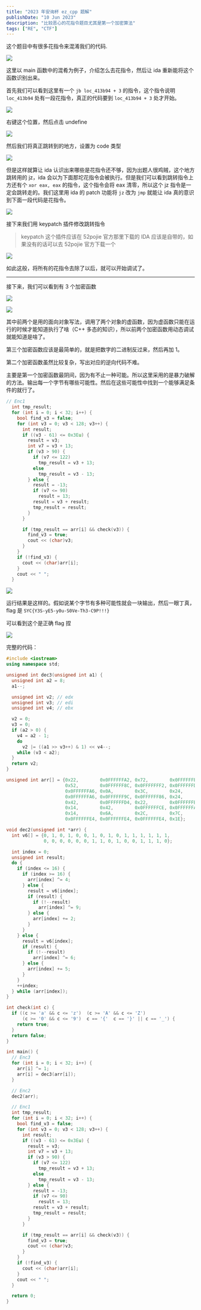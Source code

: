 ```yaml
---
title: "2023 年安询杯 ez_cpp 题解"
publishDate: "10 Jun 2023"
description: "比较恶心的花指令题目尤其是第一个加密算法"
tags: ["RE", "CTF"]
---
```


这个题目中有很多花指令来混淆我们的代码.

![](https://picture-1303128679.cos.ap-shanghai.myqcloud.com/20230610160627.png)

这里以 main 函数中的混肴为例子，介绍怎么去花指令，然后让 ida 重新能将这个函数识别出来。

首先我们可以看到这里有一个 `jb loc_413b94 + 3` 的指令，这个指令说明 `loc_413b94` 处有一段花指令，真正的代码要到 `loc_413b94 + 3` 处才开始。

![](https://picture-1303128679.cos.ap-shanghai.myqcloud.com/20230610160907.png)

右键这个位置，然后点击 undefine

![](https://picture-1303128679.cos.ap-shanghai.myqcloud.com/20230610161046.png)

然后我们将真正跳转到的地方，设置为 code 类型

![](https://picture-1303128679.cos.ap-shanghai.myqcloud.com/20230610161150.png)

但是这样就算让 ida 认识出来哪些是花指令还不够，因为出题人很鸡贼，这个地方跳转用的 jz，ida 会以为下面那坨花指令会被执行。但是我们可以看到跳转指令上方还有个 `xor eax, eax` 的指令，这个指令会将 eax 清零，所以这个 jz 指令是一定会跳转走的。我们这里用 ida 的 patch 功能将 `jz` 改为 `jmp` 就能让 ida 真的意识到下面一段代码是花指令。

![](https://picture-1303128679.cos.ap-shanghai.myqcloud.com/20230610161243.png)

接下来我们用 keypatch 插件修改跳转指令

> keypatch 这个插件应该在 52pojie 官方那里下载的 IDA 应该是自带的，如果没有的话可以去 52pojie 官方下载一个

![](https://picture-1303128679.cos.ap-shanghai.myqcloud.com/20230610161530.png)

如此这般，将所有的花指令去除了以后，就可以开始调试了。

---

接下来，我们可以看到有 3 个加密函数

![](https://picture-1303128679.cos.ap-shanghai.myqcloud.com/20230610161947.png)

![](https://picture-1303128679.cos.ap-shanghai.myqcloud.com/20230610162016.png)

其中前两个是用的面向对象写法，调用了两个对象的虚函数，因为虚函数只能在运行的时候才能知道执行了啥（C++ 多态的知识），所以前两个加密函数用动态调试就能知道是啥了。

第三个加密函数应该是最简单的，就是把数字的二进制反过来，然后再加 1。

第二个加密函数虽然比较复杂，写出对应的逆向代码不难。

主要是第一个加密函数最阴间，因为有不止一种可能。所以这里采用的是暴力破解的方法。输出每一个字节有哪些可能性。然后在这些可能性中找到一个能够满足条件的就行了。

```cpp
// Enc1
  int tmp_result;
  for (int i = 0; i < 32; i++) {
    bool find_v3 = false;
    for (int v3 = 0; v3 < 128; v3++) {
      int result;
      if ((v3 - 61) <= 0x3Eu) {
        result = v3;
        int v7 = v3 + 13;
        if (v3 > 90) {
          if (v7 <= 122)
            tmp_result = v3 + 13;
          else
            tmp_result = v3 - 13;
        } else {
          result = -13;
          if (v7 <= 90)
            result = 13;
          result = v3 + result;
          tmp_result = result;
        }
      }

      if (tmp_result == arr[i] && check(v3)) {
        find_v3 = true;
        cout << (char)v3;
      }
    }
    if (!find_v3) {
      cout << (char)arr[i];
    }
    cout << " ";
  }
```

![](https://picture-1303128679.cos.ap-shanghai.myqcloud.com/20230610162520.png)

运行结果是这样的。假如说某个字节有多种可能性就会一块输出，然后一眼丁真，flag 是 `SYC{Y3S-yE5-y0u-S0Ve-Th3-C9P!!!}`

可以看到这个是正确 flag 捏

![](https://picture-1303128679.cos.ap-shanghai.myqcloud.com/20230610162741.png)

完整的代码：

```cpp
#include <iostream>
using namespace std;

unsigned int dec3(unsigned int a1) {
  unsigned int a2 = 8;
  a1--;

  unsigned int v2; // edx
  unsigned int v3; // edi
  unsigned int v4; // ebx

  v2 = 0;
  v3 = 0;
  if (a2 > 0) {
    v4 = a2 - 1;
    do
      v2 |= ((a1 >> v3++) & 1) << v4--;
    while (v3 < a2);
  }
  return v2;
}

unsigned int arr[] = {0x22,        0x0FFFFFFA2, 0x72,        0x0FFFFFFE6,
                      0x52,        0x0FFFFFF8C, 0x0FFFFFFF2, 0x0FFFFFFD4,
                      0x0FFFFFFA6, 0x0A,        0x3C,        0x24,
                      0x0FFFFFFA6, 0x0FFFFFF9C, 0x0FFFFFF86, 0x24,
                      0x42,        0x0FFFFFFD4, 0x22,        0x0FFFFFFB6,
                      0x14,        0x42,        0x0FFFFFFCE, 0x0FFFFFFAC,
                      0x14,        0x6A,        0x2C,        0x7C,
                      0x0FFFFFFE4, 0x0FFFFFFE4, 0x0FFFFFFE4, 0x1E};

void dec2(unsigned int *arr) {
  int v6[] = {0, 1, 0, 1, 0, 0, 1, 0, 1, 0, 1, 1, 1, 1, 1, 1,
              0, 0, 0, 0, 0, 0, 1, 1, 0, 1, 0, 0, 1, 1, 1, 0};

  int index = 0;
  unsigned int result;
  do {
    if (index <= 16) {
      if (index >= 16) {
        arr[index] ^= 4;
      } else {
        result = v6[index];
        if (result) {
          if (!--result)
            arr[index] ^= 9;
        } else {
          arr[index] += 2;
        }
      }
    } else {
      result = v6[index];
      if (result) {
        if (!--result)
          arr[index] ^= 6;
      } else {
        arr[index] += 5;
      }
    }
    ++index;
  } while (arr[index]);
}

int check(int c) {
  if ((c >= 'a' && c <= 'z')  (c >= 'A' && c <= 'Z')
      (c >= '0' && c <= '9')  c == '{'  c == '}' || c == '_') {
    return true;
  }
  return false;
}

int main() {
  // Enc3
  for (int i = 0; i < 32; i++) {
    arr[i] ^= 1;
    arr[i] = dec3(arr[i]);
  }

  // Enc2
  dec2(arr);

  // Enc1
  int tmp_result;
  for (int i = 0; i < 32; i++) {
    bool find_v3 = false;
    for (int v3 = 0; v3 < 128; v3++) {
      int result;
      if ((v3 - 61) <= 0x3Eu) {
        result = v3;
        int v7 = v3 + 13;
        if (v3 > 90) {
          if (v7 <= 122)
            tmp_result = v3 + 13;
          else
            tmp_result = v3 - 13;
        } else {
          result = -13;
          if (v7 <= 90)
            result = 13;
          result = v3 + result;
          tmp_result = result;
        }
      }

      if (tmp_result == arr[i] && check(v3)) {
        find_v3 = true;
        cout << (char)v3;
      }
    }
    if (!find_v3) {
      cout << (char)arr[i];
    }
    cout << " ";
  }

  return 0;
}
```
